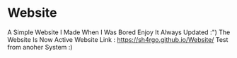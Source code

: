 # Website
A Simple Website I Made When I Was Bored
Enjoy It
Always Updated :")
The Website Is Now Active
Website Link :
https://sh4rgo.github.io/Website/ 
Test from anoher System
:)
